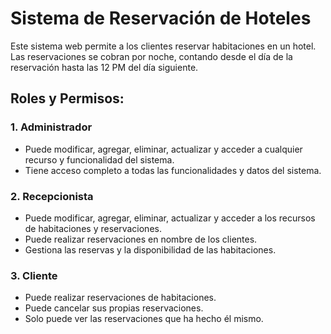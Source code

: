 # Sistema de Reservación de Hoteles

Este sistema web permite a los clientes reservar habitaciones en un hotel. Las reservaciones se cobran por noche, contando desde el día de la reservación hasta las 12 PM del día siguiente.

## Roles y Permisos:

### 1. Administrador
- Puede modificar, agregar, eliminar, actualizar y acceder a cualquier recurso y funcionalidad del sistema.
- Tiene acceso completo a todas las funcionalidades y datos del sistema.

### 2. Recepcionista
- Puede modificar, agregar, eliminar, actualizar y acceder a los recursos de habitaciones y reservaciones.
- Puede realizar reservaciones en nombre de los clientes.
- Gestiona las reservas y la disponibilidad de las habitaciones.

### 3. Cliente
- Puede realizar reservaciones de habitaciones.
- Puede cancelar sus propias reservaciones.
- Solo puede ver las reservaciones que ha hecho él mismo.
